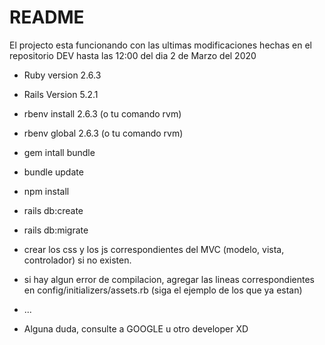 # README

El projecto esta funcionando con las ultimas modificaciones hechas en el repositorio DEV hasta las 12:00 del dia 2 de Marzo del 2020

* Ruby version
    2.6.3

* Rails Version
    5.2.1

* rbenv install 2.6.3 (o tu comando rvm)

* rbenv global 2.6.3 (o tu comando rvm)

* gem intall bundle 

* bundle update

* npm install

* rails db:create

* rails db:migrate

* crear los css y los js correspondientes del MVC (modelo, vista, controlador) si no existen.

* si hay algun error de compilacion, agregar las lineas correspondientes en config/initializers/assets.rb (siga el ejemplo de los que ya estan)

* ...

* Alguna duda, consulte a GOOGLE u otro developer XD
